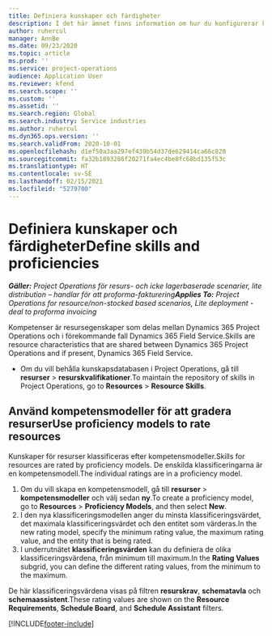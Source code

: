 ```yaml
---
title: Definiera kunskaper och färdigheter
description: I det här ämnet finns information om hur du konfigurerar kompetensmodeller för att gradera resurser.
author: ruhercul
manager: AnnBe
ms.date: 09/23/2020
ms.topic: article
ms.prod: ''
ms.service: project-operations
audience: Application User
ms.reviewer: kfend
ms.search.scope: ''
ms.custom: ''
ms.assetid: ''
ms.search.region: Global
ms.search.industry: Service industries
ms.author: ruhercul
ms.dyn365.ops.version: ''
ms.search.validFrom: 2020-10-01
ms.openlocfilehash: d1ef50a3aa297ef439b54d37de629414ca66c820
ms.sourcegitcommit: fa32b1893286f20271fa4ec4be8fc68bd135f53c
ms.translationtype: HT
ms.contentlocale: sv-SE
ms.lasthandoff: 02/15/2021
ms.locfileid: "5279700"
---
```

# <a name="define-skills-and-proficiencies"></a><span data-ttu-id="58e9e-103">Definiera kunskaper och färdigheter</span><span class="sxs-lookup"><span data-stu-id="58e9e-103">Define skills and proficiencies</span></span>

<span data-ttu-id="58e9e-104">_**Gäller:** Project Operations för resurs- och icke lagerbaserade scenarier, lite distribution – handlar för att proforma-fakturering_</span><span class="sxs-lookup"><span data-stu-id="58e9e-104">_**Applies To:** Project Operations for resource/non-stocked based scenarios, Lite deployment - deal to proforma invoicing_</span></span>

<span data-ttu-id="58e9e-105">Kompetenser är resursegenskaper som delas mellan Dynamics 365 Project Operations och i förekommande fall Dynamics 365 Field Service.</span><span class="sxs-lookup"><span data-stu-id="58e9e-105">Skills are resource characteristics that are shared between Dynamics 365 Project Operations and if present, Dynamics 365 Field Service.</span></span> 

- <span data-ttu-id="58e9e-106">Om du vill behålla kunskapsdatabasen i Project Operations, gå till **resurser** \> **resurskvalifikationer**.</span><span class="sxs-lookup"><span data-stu-id="58e9e-106">To maintain the repository of skills in Project Operations, go to **Resources** \> **Resource Skills**.</span></span> 

## <a name="use-proficiency-models-to-rate-resources"></a><span data-ttu-id="58e9e-107">Använd kompetensmodeller för att gradera resurser</span><span class="sxs-lookup"><span data-stu-id="58e9e-107">Use proficiency models to rate resources</span></span>

<span data-ttu-id="58e9e-108">Kunskaper för resurser klassificeras efter kompetensmodeller.</span><span class="sxs-lookup"><span data-stu-id="58e9e-108">Skills for resources are rated by proficiency models.</span></span> <span data-ttu-id="58e9e-109">De enskilda klassificeringarna är en kompetensmodell.</span><span class="sxs-lookup"><span data-stu-id="58e9e-109">The individual ratings are in a proficiency model.</span></span> 

1. <span data-ttu-id="58e9e-110">Om du vill skapa en kompetensmodell, gå till **resurser** \> **kompetensmodeller** och välj sedan **ny**.</span><span class="sxs-lookup"><span data-stu-id="58e9e-110">To create a proficiency model, go to **Resources** \> **Proficiency Models**, and then select **New**.</span></span>
2. <span data-ttu-id="58e9e-111">I den nya klassificeringsmodellen anger du minsta klassificeringsvärdet, det maximala klassificeringsvärdet och den entitet som värderas.</span><span class="sxs-lookup"><span data-stu-id="58e9e-111">In the new rating model, specify the minimum rating value, the maximum rating value, and the entity that is being rated.</span></span>
3. <span data-ttu-id="58e9e-112">I underrutnätet **klassificeringsvärden** kan du definiera de olika klassificeringsvärdena, från minimum till maximum.</span><span class="sxs-lookup"><span data-stu-id="58e9e-112">In the **Rating Values** subgrid, you can define the different rating values, from the minimum to the maximum.</span></span>


<span data-ttu-id="58e9e-113">De här klassificeringsvärdena visas på filtren **resurskrav**, **schematavla** och **schemaassistent**.</span><span class="sxs-lookup"><span data-stu-id="58e9e-113">These rating values are shown on the **Resource Requirements**, **Schedule Board**, and **Schedule Assistant** filters.</span></span>


[!INCLUDE[footer-include](../includes/footer-banner.md)]